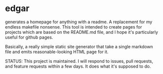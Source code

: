 edgar
=====

generates a homepage for anything with a readme. A replacement for my endless makefile nonsense.
This tool is intended to create pages for projects which are based on the README.md file, and
I hope it's particularly useful for github pages.

Basically, a really simple static site generator that take a single markdown file and emits
reasonable-looking HTML page for it.

STATUS: This project is maintained. I will respond to issues, pull requests, and feature requests within a few days. It does
what it's supposed to do.